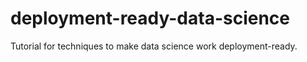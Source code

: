 # deployment-ready-data-science
Tutorial for techniques to make data science work deployment-ready.
